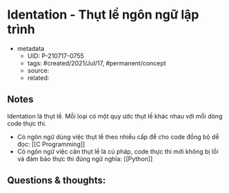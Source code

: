 ---
---

# Identation - Thụt lề ngôn ngữ lập trình

- metadata
	- UID: P-210717-0755
	- tags: #created/2021/Jul/17, #permanent/concept 
	- source: 
	- related: 

## Notes
Identation là thụt lề. Mỗi loại có một quy ước thụt lề khác nhau với mỗi dòng code thực thi. 
- Có ngôn ngữ dùng việc thụt lề theo nhiều cấp để cho code đồng bộ dễ đọc: [[C Programming]]
- Có ngôn ngữ việc căn thụt lề là cú pháp, code thực thi mới không bị lỗi và đảm bảo thực thi đúng ngữ nghĩa: [[Python]]

## Questions & thoughts:

